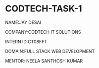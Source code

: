 # CODTECH-TASK-1
NAME:JAY DESAI

COMPANY:CODTECH IT SOLUTIONS

INTERN ID:CT08FFT

DOMAIN:FULL STACK WEB DEVELOPMENT

MENTOR: NEELA SANTHOSH KUMAR
